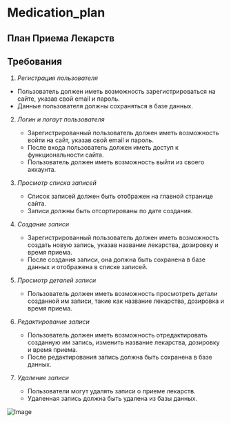 # Medication_plan
## План Приема Лекарств
## Требования
1.  _Регистрация пользователя_
   - Пользователь должен иметь возможность зарегистрироваться на сайте, указав свой email и пароль.
   - Данные пользователя должны сохраняться в базе данных.

2. _Логин и логаут пользователя_
   - Зарегистрированный пользователь должен иметь возможность войти на сайт, указав свой email и пароль.
   - После входа пользователь должен иметь доступ к функциональности сайта.
   - Пользователь должен иметь возможность выйти из своего аккаунта.

3. _Просмотр списка записей_ 
   - Список записей должен быть отображен на главной странице сайта.
   - Записи должны быть отсортированы по дате создания.

4. _Создание записи_ 
   - Зарегистрированный пользователь должен иметь возможность создать новую запись, указав название лекарства, дозировку и время приема.
   - После создания записи, она должна быть сохранена в базе данных и отображена в списке записей.

5. _Просмотр деталей записи_
   - Пользователь должен иметь возможность просмотреть детали созданной им записи, такие как название лекарства, дозировка и время приема.

6. _Редактирование записи_ 
   - Пользователь должен иметь возможность отредактировать созданную им запись, изменить название лекарства, дозировку и время приема.
   - После редактирования запись должна быть сохранена в базе данных.

7. _Удаление записи_
   - Пользователи могут удалять записи о приеме лекарств.
   - Удаленная запись должна быть удалена из базы данных.


![Image](https://github.com/nuoxi3007/Medication_plan/assets/128590563/d6fc8a55-0d9f-4f57-a5b9-2935198b0004)

